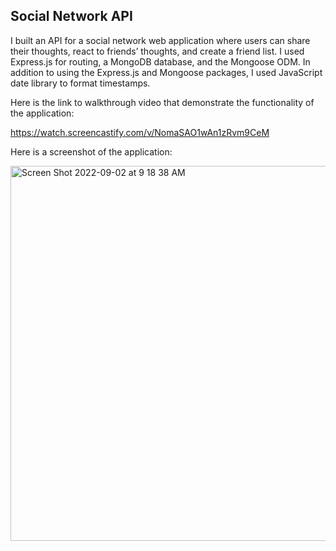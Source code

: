 ## Social Network API
I built an API for a social network web application where users can share their thoughts, react to friends’ thoughts, and create a friend list.
I used Express.js for routing, a MongoDB database, and the Mongoose ODM.
In addition to using the Express.js and Mongoose packages, I used JavaScript date library to format timestamps.

Here is the link to walkthrough video that demonstrate the functionality of the application:

https://watch.screencastify.com/v/NomaSAO1wAn1zRvm9CeM

Here is a screenshot of the application:

<img width="600" alt="Screen Shot 2022-09-02 at 9 18 38 AM" src="https://user-images.githubusercontent.com/100814403/188157878-587b07fe-d82d-47ad-bac6-e0c95d99044b.png">


